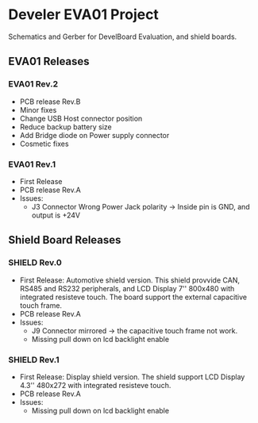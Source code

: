 # Develer EVA01 Project
Schematics and Gerber for DevelBoard Evaluation, and shield boards.

## EVA01 Releases
 
### EVA01 Rev.2
 * PCB release Rev.B
 * Minor fixes
 * Change USB Host connector position
 * Reduce backup battery size
 * Add Bridge diode on Power supply connector
 * Cosmetic fixes

### EVA01 Rev.1
 * First Release
 * PCB release Rev.A
 * Issues:
   * J3 Connector Wrong Power Jack polarity -> Inside pin is GND, and output is +24V
 
## Shield Board Releases

### SHIELD Rev.0
* First Release: Automotive shield version. This shield provvide CAN, RS485 and RS232 peripherals, and LCD Display 7'' 800x480 with integrated resisteve touch. The board support the external capacitive touch frame.
 * PCB release Rev.A
 * Issues:
   * J9 Connector mirrored -> the capacitive touch frame not work.
   * Missing pull down on lcd backlight enable

### SHIELD Rev.1
* First Release: Display shield version. The shield support LCD Display 4.3'' 480x272  with integrated resisteve touch.
 * PCB release Rev.A
 * Issues:
   * Missing pull down on lcd backlight enable
